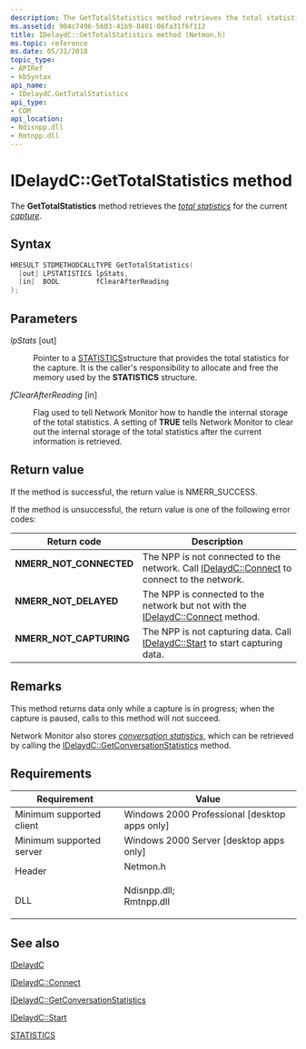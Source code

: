 ```yaml
---
description: The GetTotalStatistics method retrieves the total statistics for the current capture.
ms.assetid: 904c7496-5603-41b9-8481-06fa31f6f112
title: IDelaydC::GetTotalStatistics method (Netmon.h)
ms.topic: reference
ms.date: 05/31/2018
topic_type: 
- APIRef
- kbSyntax
api_name: 
- IDelaydC.GetTotalStatistics
api_type: 
- COM
api_location: 
- Ndisnpp.dll
- Rmtnpp.dll
---
```


# IDelaydC::GetTotalStatistics method

The **GetTotalStatistics** method retrieves the [*total statistics*](t.md) for the current [*capture*](c.md).

## Syntax


```C++
HRESULT STDMETHODCALLTYPE GetTotalStatistics(
  [out] LPSTATISTICS lpStats,
  [in]  BOOL         fClearAfterReading
);
```



## Parameters

<dl> <dt>

*lpStats* \[out\]
</dt> <dd>

Pointer to a [STATISTICS](statistics.md)structure that provides the total statistics for the capture. It is the caller's responsibility to allocate and free the memory used by the **STATISTICS** structure.

</dd> <dt>

*fClearAfterReading* \[in\]
</dt> <dd>

Flag used to tell Network Monitor how to handle the internal storage of the total statistics. A setting of **TRUE** tells Network Monitor to clear out the internal storage of the total statistics after the current information is retrieved.

</dd> </dl>

## Return value

If the method is successful, the return value is NMERR\_SUCCESS.

If the method is unsuccessful, the return value is one of the following error codes:



| Return code                                                                                          | Description                                                                                                                   |
|------------------------------------------------------------------------------------------------------|-------------------------------------------------------------------------------------------------------------------------------|
| <dl> <dt>**NMERR\_NOT\_CONNECTED**</dt> </dl> | The NPP is not connected to the network. Call [IDelaydC::Connect](idelaydc-connect.md) to connect to the network.<br/> |
| <dl> <dt>**NMERR\_NOT\_DELAYED**</dt> </dl>   | The NPP is connected to the network but not with the [IDelaydC::Connect](idelaydc-connect.md) method.<br/>             |
| <dl> <dt>**NMERR\_NOT\_CAPTURING**</dt> </dl> | The NPP is not capturing data. Call [IDelaydC::Start](idelaydc-start.md) to start capturing data.<br/>                 |



 

## Remarks

This method returns data only while a capture is in progress; when the capture is paused, calls to this method will not succeed.

Network Monitor also stores [*conversation statistics*](c.md), which can be retrieved by calling the [IDelaydC::GetConversationStatistics](idelaydc-getconversationstatistics.md) method.

## Requirements



| Requirement | Value |
|-------------------------------------|----------------------------------------------------------------------------------------------------------------------------------------------------------|
| Minimum supported client<br/> | Windows 2000 Professional \[desktop apps only\]<br/>                                                                                               |
| Minimum supported server<br/> | Windows 2000 Server \[desktop apps only\]<br/>                                                                                                     |
| Header<br/>                   | <dl> <dt>Netmon.h</dt> </dl>                                                                      |
| DLL<br/>                      | <dl> <dt>Ndisnpp.dll; </dt> <dt>Rmtnpp.dll</dt> </dl> |



## See also

<dl> <dt>

[IDelaydC](idelaydc.md)
</dt> <dt>

[IDelaydC::Connect](idelaydc-connect.md)
</dt> <dt>

[IDelaydC::GetConversationStatistics](idelaydc-getconversationstatistics.md)
</dt> <dt>

[IDelaydC::Start](idelaydc-start.md)
</dt> <dt>

[STATISTICS](statistics.md)
</dt> </dl>

 

 




